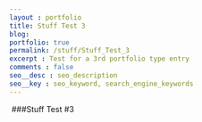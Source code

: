 ```yaml
---
layout : portfolio
title: Stuff Test 3
blog: 
portfolio: true
permalink: /stuff/Stuff_Test_3
excerpt : Test for a 3rd portfolio type entry
comments : false
seo__desc : seo_description
seo__key : seo_keyword, search_engine_keywords
---
```

<img alt="" src="http://placehold.it/200x200/0eafff/ffffff.png" />
<!-- /intro -->
###Stuff Test #3
<img alt="" src="http://placehold.it/400x400/0eafff/ffffff.png" />
